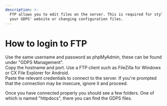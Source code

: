 ```yaml
---
description: >-
  FTP allows you to edit files on the server. This is required for stylizing
  your GDPS' website or changing configuration files.
---
```


# How to login to FTP

Use the same username and password as phpMyAdmin, these can be found under "GDPS Management".\
Copy the hostname and port. Use a FTP client such as FileZilla for Windows or CX File Explorer for Android.\
Paste the relevant credentials to connect to the server. If you're prompted that the connection may be insecure, ignore it and proceed.

Once you have connected properly you should see a few folders. One of which is named "httpdocs", there you can find the GDPS files.
